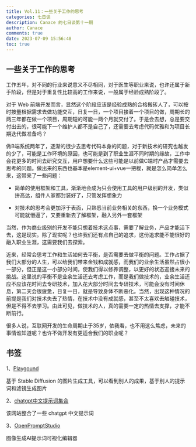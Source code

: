 ```yaml
---
title: Vol.11：一些关于工作的思考
categories: 七日谈
description: Canace 的七日谈第十一期
author: Canace
comments: true
date: 2023-07-09 15:56:48
toc: true
---
```

## 一些关于工作的思考

工作五年，对不同的行业来说意义不尽相同，对于医生等职业来说，也许还属于新手阶段，但是对于重复性比较高的工作来说，一般属于经验成熟阶段了。

对于 Web 前端开发而言，显然这个阶段应该是经验成熟的合格搬砖人了，可以按时按量根据需求去做功能交互，日复一日，一个项目接着一个项目的做，周期长的两三年都在做一个项目，周期短的可能一两个月就交付了。于是会去想，总是要交付出去的，很可能下一个维护人都不是自己了，还需要去考虑代码优雅和为项目长期迭代做准备吗？

做B端系统两年了，逐渐的很少去思考代码本身的问题，对于新技术的研究也越发的少了，可能是工作环境的原因，也可能是到了职业生涯不同时期的缘故，工作中会花更多的时间去研究交互，用户想要什么这些可能是以前做C端时产品才需要去思考的问题。做出来的东西也基本是element-ui+vue一把梭，就是怎么简单怎么来，这带来了一些问题：

- 简单的使用框架和工具，渐渐地会成为只会使用工具的用户级别的开发，类似拼高达，组件人家都封装好了，只管发挥想象力

- 对技术的思考会更加浮于表面，只熟悉当前业务相关的东西，换一个业务模式可能就懵逼了，又要重新去了解框架，融入另外一套框架

当然，作为商业级别的开发不能只想着技术这点事，需要了解业务，产品才能活下去，这是现实。除了现实呢？也许我们还有点自己的追求，这份追求能不能很好的融入职业生涯，这需要我们去探索。

近来，经常会思考工作和生活如何去平衡，是否需要去做平衡的问题。工作占据了我们大部分的人生，可以给我们带来金钱和成就感，而我们的业余生活虽然占很小一部分，但正是这一小部分时间，使我们得以修养调整，以更好的状态迎接未来的挑战。这里说的平衡不是业余生活还去考虑工作，而是我们做技术的，业余生活还应不应该花时间去专研技术，加入花大部分时间去专研技术，可能会没有时间休息，第二天会很疲惫，日复一日，就是导致身体不断恶化。当然，出现这种情况的前提是我们对技术失去了热情，在技术中没有成就感，甚至不太喜欢去触碰技术，但是不得不去学习。由此可见，做技术的人，真的需要一定的热情去支撑，才能不断前行。

很多人说，互联网开发的生命周期止于35岁，依我看，也不用这么焦虑，未来的事情谁知道呢？也许不做开发有更适合我们的职业呢？

## 书签

1、[Playgound](https://playgroundai.com/feed)

基于 Stable Diffusion 的图片生成工具，可以看到别人的成果，基于别人的提示词和滤镜生成图片

2、[chatgpt中文提示词集合](https://www.quanzhan.co/ai/chatgpt-prompts/)

该网站整合了一些 chatgpt 中文提示词

3、[OpenPromptStudio](https://moonvy.com/apps/ops/)

图像生成AI提示词可视化编辑器